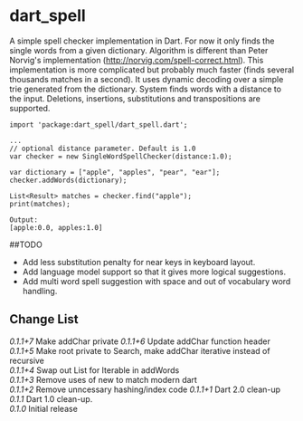 dart_spell
==========

A simple spell checker implementation in Dart. For now it only finds the single words from a given 
dictionary. Algorithm is different than Peter Norvig's implementation (http://norvig.com/spell-correct.html). This implementation 
is more complicated but probably much faster (finds several thousands matches in a second). 
It uses dynamic decoding over a simple trie generated from the dictionary. System finds words with a distance to the input.
Deletions, insertions, substitutions and transpositions are supported.  

	import 'package:dart_spell/dart_spell.dart';
	
	...
	// optional distance parameter. Default is 1.0
	var checker = new SingleWordSpellChecker(distance:1.0);
	
	var dictionary = ["apple", "apples", "pear", "ear"];
	checker.addWords(dictionary);	
	
	List<Result> matches = checker.find("apple");
	print(matches);

	Output:
	[apple:0.0, apples:1.0]
	
##TODO
* Add less substitution penalty for near keys in keyboard layout.
* Add language model support so that it gives more logical suggestions.
* Add multi word spell suggestion with space and out of vocabulary word handling.  

## Change List
*0.1.1+7* Make addChar private
*0.1.1+6* Update addChar function header
*0.1.1+5* Make root private to Search, make addChar iterative instead of recursive  
*0.1.1+4* Swap out List for Iterable in addWords  
*0.1.1+3* Remove uses of new to match modern dart  
*0.1.1+2* Remove unncessary hashing/index code
*0.1.1+1* Dart 2.0 clean-up  
*0.1.1* Dart 1.0 clean-up.  
*0.1.0* Initial release
